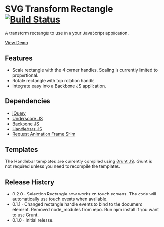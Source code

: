 SVG Transform Rectangle [![Build Status](https://travis-ci.org/benrhodes/svg-transform-rectangle.png)](https://travis-ci.org/benrhodes/svg-transform-rectangle)
=======================

A transform rectangle to use in a your JavaScript application.

[View Demo](http://www.nocircleno.com/svg_transform_rectangle/ "Demo")

Features
-----------------------

* Scale rectangle with the 4 corner handles.  Scaling is currently limited to proportional.
* Rotate rectangle with top rotation handle.
* Integrate easy into a Backbone JS application.

Dependencies
-----------------------

* [jQuery](http://jquery.com/ "jQuery")
* [Underscore JS](http://underscorejs.org/ "Underscore JS")
* [Backbone JS](http://backbonejs.org/ "Backbone JS")
* [Handlebars JS](http://handlebarsjs.com/ "Handlebars JS")
* [Request Animation Frame Shim](http://my.opera.com/emoller/blog/2011/12/20/requestanimationframe-for-smart-er-animating "Request Animation Frame Shim")

Templates
-----------------------

The Handlebar templates are currently compiled using [Grunt JS](http://gruntjs.com/ "Grunt JS").  Grunt is not required unless you need to recompile the templates.


Release History
-----------------------

* 0.2.0 - Selection Rectangle now works on touch screens.  The code will automatically use touch events when available.
* 0.1.1 - Changed rectangle handle events to bind to the document element.  Removed node_modules from repo.  Run npm install if you want to use Grunt.
* 0.1.0 - Initial release.
